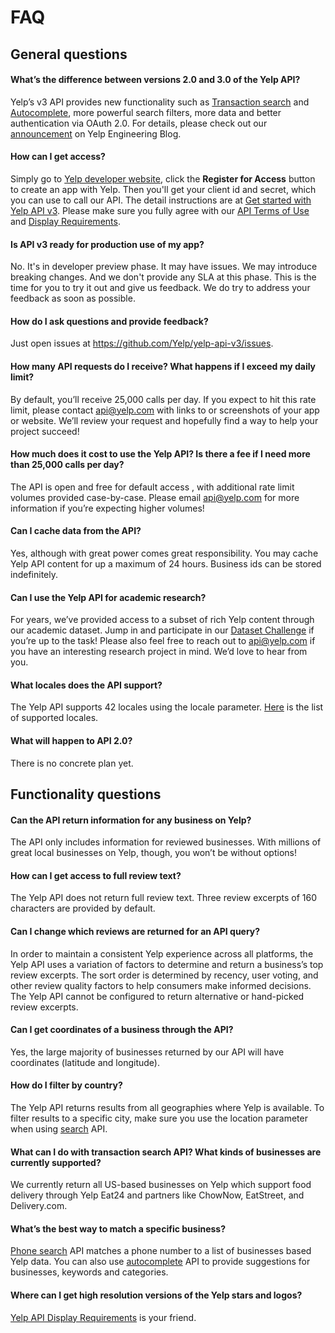 # FAQ

## General questions

#### What’s the difference between versions 2.0 and 3.0 of the Yelp API?

Yelp’s v3 API provides new functionality such as [Transaction search](../api-references/transactions-search.md) and [Autocomplete](../api-references/autocomplete.md), more powerful search filters, more data and better authentication via OAuth 2.0. For details, please check out our [announcement](http://engineeringblog.yelp.com/2016/07/announcing-yelp-api-v3-developer-preview.html) on Yelp Engineering Blog.

#### How can I get access?

Simply go to [Yelp developer website](https://www.yelp.com/developers/v3/preview), click the **Register for Access** button to create an app with Yelp. Then you'll get your client id and secret, which you can use to call our API. The detail instructions are at [Get started with Yelp API v3](../tutorials/get-start-yelp-api-v3.md). Please make sure you fully agree with our [API Terms of Use](https://www.yelp.com/developers/api_terms) and [Display Requirements](https://www.yelp.com/developers/display_requirements).

#### Is API v3 ready for production use of my app?

No. It's in developer preview phase. It may have issues. We may introduce breaking changes. And we don't provide any SLA at this phase. This is the time for you to try it out and give us feedback. We do try to address your feedback as soon as possible.

#### How do I ask questions and provide feedback?

Just open issues at https://github.com/Yelp/yelp-api-v3/issues.

#### How many API requests do I receive? What happens if I exceed my daily limit?

By default, you’ll receive 25,000 calls per day. If you expect to hit this rate limit, please contact api@yelp.com with links to or screenshots of your app or website. We’ll review your request and hopefully find a way to help your project succeed!

#### How much does it cost to use the Yelp API? Is there a fee if I need more than 25,000 calls per day?

The API is open and free for default access , with additional rate limit volumes provided case-by-case. Please email api@yelp.com for more information if you’re expecting higher volumes!

#### Can I cache data from the API?

Yes, although with great power comes great responsibility. You may cache Yelp API content for up a maximum of 24 hours. Business ids can be stored indefinitely.

#### Can I use the Yelp API for academic research?

For years, we’ve provided access to a subset of rich Yelp content through our academic dataset. Jump in and participate in our [Dataset Challenge](https://www.yelp.com/dataset_challenge) if you’re up to the task! Please also feel free to reach out to api@yelp.com if you have an interesting research project in mind. We’d love to hear from you.

#### What locales does the API support?

The Yelp API supports 42 locales using the locale parameter. [Here](../api-references/supported-locales.md) is the list of supported locales.

#### What will happen to API 2.0?

There is no concrete plan yet.

## Functionality questions

#### Can the API return information for any business on Yelp?

The API only includes information for reviewed businesses. With millions of great local businesses on Yelp, though, you won’t be without options!

#### How can I get access to full review text?

The Yelp API does not return full review text. Three review excerpts of 160 characters are provided by default.

#### Can I change which reviews are returned for an API query?

In order to maintain a consistent Yelp experience across all platforms, the Yelp API uses a variation of factors to determine and return a business’s top review excerpts. The sort order is determined by recency, user voting, and other review quality factors to help consumers make informed decisions. The Yelp API cannot be configured to return alternative or hand-picked review excerpts.

#### Can I get coordinates of a business through the API?

Yes, the large majority of businesses returned by our API will have coordinates (latitude and longitude).

#### How do I filter by country?

The Yelp API returns results from all geographies where Yelp is available. To filter results to a specific city, make sure you use the location parameter when using [search](../api-references/businesses-search.md) API.

#### What can I do with transaction search API? What kinds of businesses are currently supported?

We currently return all US-based businesses on Yelp which support food delivery through Yelp Eat24 and partners like ChowNow, EatStreet, and Delivery.com.

#### What’s the best way to match a specific business?

[Phone search](../api-references/businesses-search-phone.md) API matches a phone number to a list of businesses based Yelp data. You can also use [autocomplete](.../api-references/autocomplete.md) API to provide suggestions for businesses, keywords and categories.

#### Where can I get high resolution versions of the Yelp stars and logos?

[Yelp API Display Requirements](https://www.yelp.com/developers/display_requirements) is your friend.

